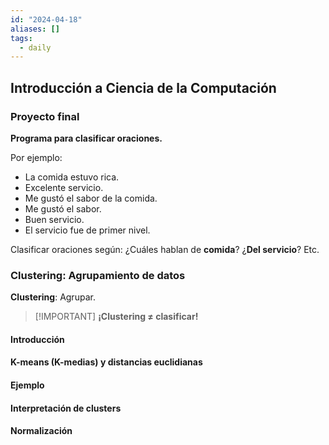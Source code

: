 ```yaml
---
id: "2024-04-18"
aliases: []
tags:
  - daily
---
```


## Introducción a Ciencia de la Computación

### Proyecto final

**Programa para clasificar oraciones.**

Por ejemplo:

- La comida estuvo rica.
- Excelente servicio.
- Me gustó el sabor de la comida.
- Me gustó el sabor.
- Buen servicio.
- El servicio fue de primer nivel.

Clasificar oraciones según: ¿Cuáles hablan de **comida**? ¿**Del servicio**? Etc.

### Clustering: Agrupamiento de datos

**Clustering**: Agrupar.

> [!IMPORTANT] **¡Clustering $\neq$ clasificar!**

#### Introducción

#### K-means (K-medias) y distancias euclidianas

#### Ejemplo

#### Interpretación de clusters

#### Normalización

